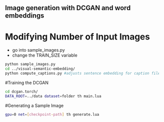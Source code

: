 ## Image generation with DCGAN and word embeddings


# Modifying Number of Input Images

- go into sample_images.py
- change the TRAIN_SIZE variable
```bash
python sample_images.py
cd ../visual-semantic-embedding/
python compute_captions.py #adjusts sentence embedding for caption files
```


#Training the DCGAN

```bash
cd dcgan.torch/
DATA_ROOT=../data dataset=folder th main.lua
```

#Generating a Sample Image
```bash
gpu=0 net=[checkpoint-path] th generate.lua
```


